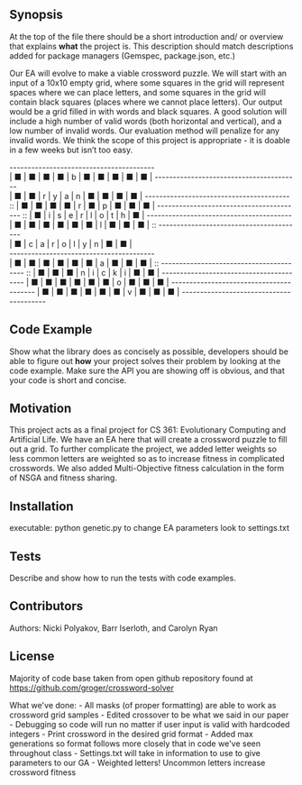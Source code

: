 ## Synopsis

At the top of the file there should be a short introduction and/ or overview that explains **what** the project is. This description should match descriptions added for package managers (Gemspec, package.json, etc.)

Our EA will evolve to make a viable crossword puzzle. We will start with an input of a 10x10 empty grid, where some squares in the grid will represent spaces where we can place letters, and some squares in the grid will contain black squares (places where we cannot place letters). Our output would be a grid filled in with words and black squares.  A good solution will include a high number of valid words (both horizontal and vertical), and a low number of invalid words. Our evaluation method will penalize for any invalid words. We think the scope of this project is appropriate - it is doable in a few weeks but isn’t too easy.

 \---------------------------------------- <br>
| ■ | ■ | ■ | ■ | b | ■ | ■ | ■ | ■ | ■ |
 \---------------------------------------- <br>
| ■ | ■ | r | y | a | n | ■ | ■ | ■ | ■ |
 \---------------------------------------- ::
| ■ | ■ | ■ | ■ | r | ■ | p | ■ | ■ | ■ |
 \---------------------------------------- ::
| ■ | i | s | e | r | l | o | t | h | ■ |
 \----------------------------------------
| ■ | ■ | ■ | ■ | ■ | ■ | l | ■ | ■ | ■ | ::
 \---------------------------------------- <br>
| ■ | c | a | r | o | l | y | n | ■ | ■ | <br>
 \---------------------------------------- <br>
| ■ | ■ | ■ | ■ | ■ | ■ | a | ■ | ■ | ■ | ::
 \---------------------------------------- ::
| ■ | ■ | ■ | n | i | c | k | i | ■ | ■ |
 \----------------------------------------
| ■ | ■ | ■ | ■ | ■ | ■ | o | ■ | ■ | ■ |
 \----------------------------------------
| ■ | ■ | ■ | ■ | ■ | ■ | v | ■ | ■ | ■ |
 \----------------------------------------

## Code Example

Show what the library does as concisely as possible, developers should be able to figure out **how** your project solves their problem by looking at the code example. Make sure the API you are showing off is obvious, and that your code is short and concise.

## Motivation

This project acts as a final project for CS 361: Evolutionary Computing and Artificial Life.  We have an EA here that will create a crossword puzzle to fill out a grid.  To further complicate the project, we added letter weights so less common letters are weighted so as to increase fitness in complicated crosswords.  We also added Multi-Objective fitness calculation in the form of NSGA and fitness sharing.

## Installation

executable: python genetic.py
to change EA parameters look to settings.txt

## Tests

Describe and show how to run the tests with code examples.

## Contributors

Authors:  Nicki Polyakov, Barr Iserloth, and Carolyn Ryan

## License

Majority of code base taken from open github repository found at https://github.com/groger/crossword-solver



What we've done:
    - All masks (of proper formatting) are able to work as crossword grid samples
    - Edited crossover to be what we said in our paper
    - Debugging so code will run no matter if user input is valid with hardcoded integers
    - Print crossword in the desired grid format
    - Added max generations so format follows more closely that in code we've seen throughout class
    - Settings.txt will take in information to use to give parameters to our GA
    - Weighted letters! Uncommon letters increase crossword fitness

